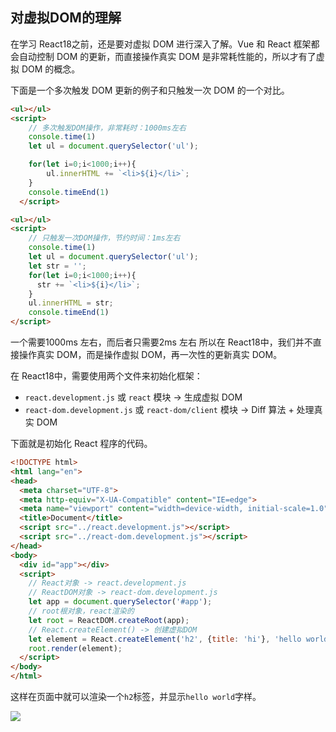 
## 对虚拟DOM的理解

在学习 React18之前，还是要对虚拟 DOM 进行深入了解。Vue 和 React 框架都会自动控制 DOM 的更新，而直接操作真实 DOM 是非常耗性能的，所以才有了虚拟 DOM 的概念。

下面是一个多次触发 DOM 更新的例子和只触发一次 DOM 的一个对比。

```html
<ul></ul>
<script>
	// 多次触发DOM操作，非常耗时：1000ms左右
    console.time(1)
    let ul = document.querySelector('ul');

    for(let i=0;i<1000;i++){
        ul.innerHTML += `<li>${i}</li>`;
    }
    console.timeEnd(1)
  </script>
```

```html
<ul></ul>
<script>
	// 只触发一次DOM操作，节约时间：1ms左右
   	console.time(1)
    let ul = document.querySelector('ul');
    let str = '';
    for(let i=0;i<1000;i++){
      str += `<li>${i}</li>`;
    }
    ul.innerHTML = str;
    console.timeEnd(1)
</script>
```

一个需要1000ms 左右，而后者只需要2ms 左右
所以在 React18中，我们并不直接操作真实 DOM，而是操作虚拟 DOM，再一次性的更新真实 DOM。

在 React18中，需要使用两个文件来初始化框架：

- `react.development.js` 或  `react` 模块  -> 生成虚拟 DOM
- `react-dom.development.js` 或 `react-dom/client` 模块  ->  Diff 算法 + 处理真实 DOM

下面就是初始化 React 程序的代码。

```html
<!DOCTYPE html>
<html lang="en">
<head>
  <meta charset="UTF-8">
  <meta http-equiv="X-UA-Compatible" content="IE=edge">
  <meta name="viewport" content="width=device-width, initial-scale=1.0">
  <title>Document</title>
  <script src="../react.development.js"></script>
  <script src="../react-dom.development.js"></script>
</head>
<body>
  <div id="app"></div>
  <script>
    // React对象 -> react.development.js
    // ReactDOM对象 -> react-dom.development.js
    let app = document.querySelector('#app');
    // root根对象，react渲染的
    let root = ReactDOM.createRoot(app); 
    // React.createElement() -> 创建虚拟DOM 
    let element = React.createElement('h2', {title: 'hi'}, 'hello world');
    root.render(element);
  </script>
</body>
</html>
```

这样在页面中就可以渲染一个`h2`标签，并显示`hello world`字样。

![](https://imgbed-1305223678.cos.ap-guangzhou.myqcloud.com/202303121122191.png)